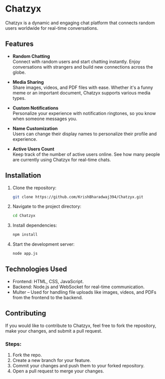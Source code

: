 # **Chatzyx**

Chatzyx is a dynamic and engaging chat platform that connects random users worldwide for real-time conversations.

## **Features**

- **Random Chatting**  
  Connect with random users and start chatting instantly. Enjoy conversations with strangers and build new connections across the globe.

- **Media Sharing**  
  Share images, videos, and PDF files with ease. Whether it's a funny meme or an important document, Chatzyx supports various media types.

- **Custom Notifications**  
  Personalize your experience with notification ringtones, so you know when someone messages you.

- **Name Customization**  
  Users can change their display names to personalize their profile and experience.

- **Active Users Count**  
  Keep track of the number of active users online. See how many people are currently using Chatzyx for real-time chats.

## **Installation**

1. Clone the repository:
    ```bash
    git clone https://github.com/KrishBharadwaj394/Chatzyx.git
    ```
2. Navigate to the project directory:
    ```bash
    cd Chatzyx
    ```
3. Install dependencies:
    ```bash
    npm install
    ```
4. Start the development server:
    ```bash
    node app.js
    ```

## **Technologies Used**

- Frontend: HTML, CSS, JavaScript.
- Backend: Node.js and WebSocket for real-time communication.
- Multer – Used for handling file uploads like images, videos, and PDFs from the frontend to the backend.


## **Contributing**

If you would like to contribute to Chatzyx, feel free to fork the repository, make your changes, and submit a pull request.

### Steps:
1. Fork the repo.
2. Create a new branch for your feature.
3. Commit your changes and push them to your forked repository.
4. Open a pull request to merge your changes.
